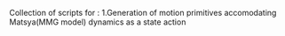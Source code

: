 Collection of scripts for :
1.Generation of motion primitives accomodating Matsya(MMG model) dynamics as a state action 

